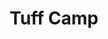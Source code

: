 ---
title: Tuff Camp
location: Hope College (Holland, MI)
image: /uploads/track/tuffcampevent.png
permalink: /track/event/tuff
start_date: July 8th - 13th, 2018
end_date: 
layout: page
alt_url: 
short_description: 'Training in 3-D is what TUFF Camps are all about. TUFF Camp staff and trainers are committed to helping each participant grow in all three aspects of their performance: physical, mental and spiritual.'
---